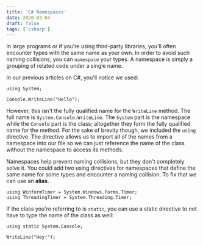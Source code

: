 ```yaml
---
title: 'C# Namespaces'
date: 2020-03-04
draft: false
tags: ['csharp']
---
```


In large programs or if you're using third-party libraries, you'll often encounter types with the same name as your own. In order to avoid such naming collisions, you can `namespace` your types. A namespace is simply a grouping of related code under a single name.

In our previous articles on C#, you'll notice we used:

```
using System;

Console.WriteLine("Hello");
```

However, this isn't the fully qualified name for the `WriteLine` method. The full name is `System.Console.WriteLine`. The `System` part is the namespace while the `Console` part is the class; altogether they form the fully qualified name for the method. For the sake of brevity though, we included the `using` directive. The directive allows us to import all of the names from a namespace into our file so we can just reference the name of the class without the namespace to access its methods.

Namespaces help prevent naming collisions, but they don't completely solve it. You could add two using directives for namespaces that define the same name for some types and encounter a naming collision. To fix that we can use an **alias**.

```
using WinformTimer = System.Windows.Forms.Timer;
using ThreadingTimer = System.Threading.Timer;
```

If the class you're referring to is `static`, you can use a static directive to not have to type the name of the class as well:

```
using static System.Console;

WriteLine("Hey!");
```
